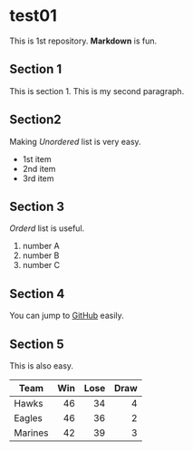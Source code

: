 # test01
 
This is 1st repository.
**Markdown** is fun.

## Section 1
This is section 1.
This is my second paragraph.

## Section2
Making *Unordered* list is very easy.

- 1st item
- 2nd item
- 3rd item

## Section 3
*Orderd* list is useful.

1. number A
1. number B
1. number C

## Section 4

You can jump to [GitHub](https://github.com) easily.

## Section 5

This is also easy.

|Team   | Win | Lose | Draw |
|-------|----:|-----:|-----:|
|Hawks  |   46|    34|     4|
|Eagles |   46|    36|     2|
|Marines|   42|    39|     3|

